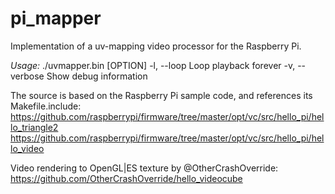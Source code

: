 pi_mapper
=========

Implementation of a uv-mapping video processor for the Raspberry Pi.

*Usage:* ./uvmapper.bin [OPTION] <mapfile> <moviefile>
  -l, --loop                                            Loop playback forever
  -v, --verbose                                         Show debug information


The source is based on the Raspberry Pi sample code, and references its Makefile.include:
https://github.com/raspberrypi/firmware/tree/master/opt/vc/src/hello_pi/hello_triangle2
https://github.com/raspberrypi/firmware/tree/master/opt/vc/src/hello_pi/hello_video

Video rendering to OpenGL|ES texture by @OtherCrashOverride:
https://github.com/OtherCrashOverride/hello_videocube